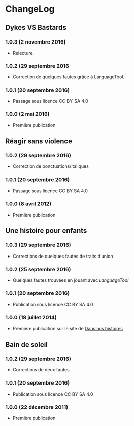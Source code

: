 

ChangeLog 
=========

Dykes VS Bastards
-----------------
### 1.0.3 (2 novembre 2016) ###
* Relecture.

### 1.0.2 (29 septembre 2016 ###
* Correction de quelques fautes grâce à LanguageTool.

### 1.0.1 (20 septembre 2016) ###
* Passage sous licence CC BY-SA 4.0

### 1.0.0 (2 mai 2016) ###
* Première publication



Réagir sans violence 
--------------------
### 1.0.2 (29 septembre 2016) ###
* Correction de ponctuations/italiques

### 1.0.1 (20 septembre 2016) ###
* Passage sous licence CC BY SA 4.0

### 1.0.0 (8 avril 2012) ###
* Première publication



Une histoire pour enfants
--------------------------
### 1.0.3 (29 septembre 2016) ###
* Corrections de quelques fautes de traits d'union

### 1.0.2 (25 septembre 2016) ###
* Quelques fautes trouvées en jouant avec *LanguageTool*

### 1.0.1 (20 septembre 2016) ###
* Publication sous licence CC BY SA 4.0

### 1.0.0 (18 juillet 2014) ###
* Première publication sur le site de
  [Dans nos histoires](http://blog.dansnoshistoires.org/spip.php?article14) 



Bain de soleil
--------------
### 1.0.2 (29 septembre 2016) ###
* Corrections de deux fautes

### 1.0.1 (20 septembre 2016) ###
* Publication sous licence CC BY SA 4.0

### 1.0.0 (22 décembre 2011) ###
* Première publication
